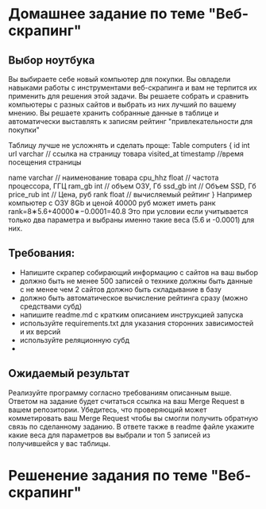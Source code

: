 # Домашнее задание по теме "Веб-скрапинг"
## Выбор ноутбука
Вы выбираете себе новый компьютер для покупки. Вы овладели навыками работы с инструментами веб-скрапинга и вам не терпится их применить для решения этой задачи. Вы решаете собрать и сравнить компьютеры с разных сайтов и выбрать из них лучший по вашему мнению. Вы решаете хранить собранные данные в таблице и автоматически выставлять к записям рейтинг "привлекательности для покупки"

Таблицу лучше не усложнять и сделать проще:
Table computers {
  id int 
  url varchar // ссылка на страницу товара
  visited_at timestamp //время посещения страницы

  name varchar // наименование товара
  cpu_hhz float // частота процессора, ГГЦ
  ram_gb int // объем ОЗУ, Гб
  ssd_gb int // Объем SSD, Гб
  price_rub int // Цена, руб
  rank float // вычисляемый рейтинг
}
Например компьютер с ОЗУ 8Gb и ценой 40000 руб может иметь ранк
                     rank=8∗5.6+40000∗−0.0001=40.8
Это при условии если учитывается только два параметра и выбраны именно такие веса (5.6 и -0.0001) для них.

## Требования:
 - Напишите скрапер собирающий информацию с сайтов на ваш выбор 
 - должно быть не менее 500 записей о технике должны быть данные с не менее чем 2 сайтов должно быть складывание в базу
 - должно быть автоматическое вычисление рейтинга сразу (можно средствами субд)
 - напишите readme.md с кратким описанием инструкцией запуска
 - используйте requirements.txt для указания сторонних зависимостей и их версий
 - используйте реляционную субд
 -
## Ожидаемый результат
Реализуйте программу согласно требованиям описанным выше.
Ответом на задание будет считаться ссылка на ваш Merge Request в вашем репозитории. Убедитесь, что проверяющий может комметировать ваш Merge Request чтобы вы смогли получить обратную связь по сделанному заданию.
В ответе также в readme файле укажите какие веса для параметров вы выбрали и топ 5 записей из получившейся у вас таблицы.

# Решенение задания по теме "Веб-скрапинг"
